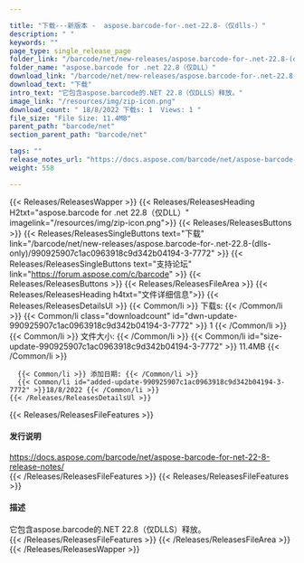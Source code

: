 ```yaml
---

title: "下载---新版本 -  aspose.barcode-for-.net-22.8-（仅dlls-）"
description: " "
keywords: ""
page_type: single_release_page
folder_link: "/barcode/net/new-releases/aspose.barcode-for-.net-22.8-(dlls-only)/"
folder_name: "aspose.barcode for .net 22.8（仅DLL）"
download_link: "/barcode/net/new-releases/aspose.barcode-for-.net-22.8-(dlls-only)/990925907c1ac0963918c9d342b04194-3-7772"
download_text: "下载"
intro_text: "它包含aspose.barcode的.NET 22.8（仅DLLS）释放。"
image_link: "/resources/img/zip-icon.png"
download_count: " 18/8/2022 下载s: 1  Views: 1 "
file_size: "File Size: 11.4MB"
parent_path: "barcode/net"
section_parent_path: "barcode/net"

tags: ""
release_notes_url: "https://docs.aspose.com/barcode/net/aspose-barcode-for-net-22-8-release-notes/"
weight: 558

---
```


{{< Releases/ReleasesWapper >}}
  {{< Releases/ReleasesHeading H2txt="aspose.barcode for .net 22.8（仅DLL）" imagelink="/resources/img/zip-icon.png">}}
  {{< Releases/ReleasesButtons >}}
    {{< Releases/ReleasesSingleButtons text="下载" link="/barcode/net/new-releases/aspose.barcode-for-.net-22.8-(dlls-only)/990925907c1ac0963918c9d342b04194-3-7772" >}}
    {{< Releases/ReleasesSingleButtons text="支持论坛" link="https://forum.aspose.com/c/barcode" >}}
  {{< Releases/ReleasesButtons >}}
  {{< Releases/ReleasesFileArea >}}
    {{< Releases/ReleasesHeading h4txt="文件详细信息">}}
    {{< Releases/ReleasesDetailsUl >}}
      {{< Common/li >}} 下载s: {{< /Common/li >}}
      {{< Common/li class="downloadcount" id="dwn-update-990925907c1ac0963918c9d342b04194-3-7772" >}} 1 {{< /Common/li >}}
      {{< Common/li >}} 文件大小: {{< /Common/li >}}
      {{< Common/li id="size-update-990925907c1ac0963918c9d342b04194-3-7772" >}} 11.4MB {{< /Common/li >}}

      {{< Common/li >}} 添加日期: {{< /Common/li >}}
      {{< Common/li id="added-update-990925907c1ac0963918c9d342b04194-3-7772" >}}18/8/2022 {{< /Common/li >}}
    {{< /Releases/ReleasesDetailsUl >}}

  {{< Releases/ReleasesFileFeatures >}}
      <h4>发行说明</h4><div><a href='https://docs.aspose.com/barcode/net/aspose-barcode-for-net-22-8-release-notes/'>https://docs.aspose.com/barcode/net/aspose-barcode-for-net-22-8-release-notes/</a></div>
  {{< /Releases/ReleasesFileFeatures >}}
  {{< Releases/ReleasesFileFeatures >}}
      <h4>描述</h4><div class="HTMLDescription">它包含aspose.barcode的.NET 22.8（仅DLLS）释放。</div>
  {{< /Releases/ReleasesFileFeatures >}}
 {{< /Releases/ReleasesFileArea >}}
{{< /Releases/ReleasesWapper >}}


